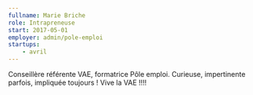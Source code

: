 ```yaml
---
fullname: Marie Briche
role: Intrapreneuse
start: 2017-05-01
employer: admin/pole-emploi
startups:
    - avril
---
```


Conseillère référente VAE, formatrice Pôle emploi. Curieuse, impertinente parfois, impliquée toujours ! Vive la VAE !!!!
